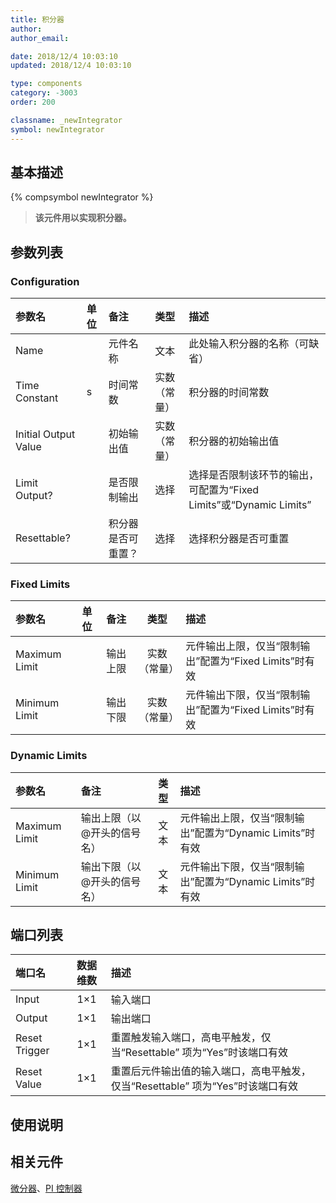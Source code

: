 ```yaml
---
title: 积分器
author:
author_email:

date: 2018/12/4 10:03:10
updated: 2018/12/4 10:03:10

type: components
category: -3003
order: 200

classname: _newIntegrator
symbol: newIntegrator
---
```


## 基本描述

{% compsymbol newIntegrator %}

> **该元件用以实现积分器。**

## 参数列表

### Configuration

| 参数名               | 单位 | 备注               |     类型     | 描述                                                               |
| :------------------- | :--- | :----------------- | :----------: | :----------------------------------------------------------------- |
| Name                 |      | 元件名称           |     文本     | 此处输入积分器的名称（可缺省）                                     |
| Time Constant        | s    | 时间常数           | 实数（常量） | 积分器的时间常数                                                   |
| Initial Output Value |      | 初始输出值         | 实数（常量） | 积分器的初始输出值                                                 |
| Limit Output?        |      | 是否限制输出       |     选择     | 选择是否限制该环节的输出，可配置为“Fixed Limits”或“Dynamic Limits” |
| Resettable?          |      | 积分器是否可重置？ |     选择     | 选择积分器是否可重置                                               |

### Fixed Limits

| 参数名        | 单位 | 备注     |     类型     | 描述                                                   |
| :------------ | :--- | :------- | :----------: | :----------------------------------------------------- |
| Maximum Limit |      | 输出上限 | 实数（常量） | 元件输出上限，仅当“限制输出”配置为“Fixed Limits”时有效 |
| Minimum Limit |      | 输出下限 | 实数（常量） | 元件输出下限，仅当“限制输出”配置为“Fixed Limits”时有效 |

### Dynamic Limits

| 参数名        | 备注                        | 类型 | 描述                                                     |
| :------------ | :-------------------------- | :--: | :------------------------------------------------------- |
| Maximum Limit | 输出上限（以@开头的信号名） | 文本 | 元件输出上限，仅当“限制输出”配置为“Dynamic Limits”时有效 |
| Minimum Limit | 输出下限（以@开头的信号名） | 文本 | 元件输出下限，仅当“限制输出”配置为“Dynamic Limits”时有效 |

## 端口列表

| 端口名        | 数据维数 | 描述                                                                           |
| :------------ | :------: | :----------------------------------------------------------------------------- |
| Input         |   1×1    | 输入端口                                                                       |
| Output        |   1×1    | 输出端口                                                                       |
| Reset Trigger |   1×1    | 重置触发输入端口，高电平触发，仅当“Resettable” 项为“Yes”时该端口有效           |
| Reset Value   |   1×1    | 重置后元件输出值的输入端口，高电平触发，仅当“Resettable” 项为“Yes”时该端口有效 |

## 使用说明

## 相关元件

[微分器](comp_newDerivative.html)、[PI 控制器](comp_newPICtrl.html)
